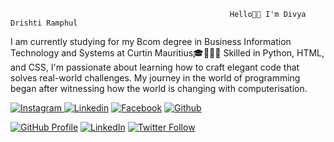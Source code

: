                                                      Hello👋🏽 I'm Divya Drishti Ramphul 
I am currently studying for my Bcom degree in Business Information Technology and Systems at Curtin Mauritius🎓👩🏾‍💻 Skilled in Python, HTML, and CSS, I'm passionate about learning how to craft elegant code that solves real-world challenges. My journey in the world of programming began after witnessing how the world is changing with computerisation.
                
 
 
 
 
 <div class="socialmedia">
            <a href="https://www.instagram.com/vani1_4/" target="_blank"><img src="Images /instagram.svg" id="instagram" alt="Instagram"              </a>
            <a href="https://www.linkedin.com/in/divya-drishti-ramphul-109866238/" target="_blank"><img src="Images /linkedin.svg"                     id="linkedin" alt="Linkedin"></a>
            <a href="https://www.facebook.com/div.ya.3597789/" target="_blank"><img src="Images /facebook.svg" id="facebook"                          alt="Facebook"></a>
            <a href="https://github.com/" target="_blank"><img src="Images /icons8-github-50.png" id="github" alt="Github"></a>
</div>

[![GitHub Profile](https://img.shields.io/badge/GitHub-Profile-brightgreen)](https://github.com/your-username)
[![LinkedIn](https://img.shields.io/badge/LinkedIn-Connect-blue)](https://www.linkedin.com/in/your-username)
[![Twitter Follow](https://img.shields.io/twitter/follow/your-handle?style=social)](https://twitter.com/your-handle)

